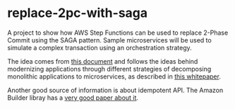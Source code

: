 # replace-2pc-with-saga

A project to show how AWS Step Functions can be used to replace 2-Phase Commit using the SAGA pattern. Sample microservices will be used to simulate a complex transaction using an orchestration strategy.

The idea comes from [this document](https://docs.aws.amazon.com/prescriptive-guidance/latest/patterns/implement-the-serverless-saga-pattern-by-using-aws-step-functions.html) and follows the ideas behind modernizing applications through different strategies of decomposing monolithic applications to microservices, as described in [this whitepaper](https://docs.aws.amazon.com/prescriptive-guidance/latest/modernization-data-persistence/welcome.html).

Another good source of information is about idempotent API. The Amazon Builder libray has a [very good paper about it](https://aws.amazon.com/builders-library/making-retries-safe-with-idempotent-APIs).
